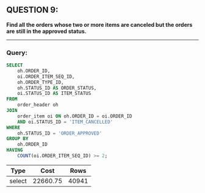 ## QUESTION 9:  
**Find all the orders whose two or more items are canceled but the orders are still in the approved status.**  

---

### Query:
```sql
SELECT 
    oh.ORDER_ID, 
    oi.ORDER_ITEM_SEQ_ID, 
    oh.ORDER_TYPE_ID, 
    oh.STATUS_ID AS ORDER_STATUS, 
    oi.STATUS_ID AS ITEM_STATUS
FROM 
    order_header oh
JOIN 
    order_item oi ON oh.ORDER_ID = oi.ORDER_ID
    AND oi.STATUS_ID = 'ITEM_CANCELLED'
WHERE 
    oh.STATUS_ID = 'ORDER_APPROVED'
GROUP BY 
    oh.ORDER_ID
HAVING 
    COUNT(oi.ORDER_ITEM_SEQ_ID) >= 2;

```

| Type   | Cost     | Rows  |
|--------|----------|-------|
| select | 22660.75 | 40941 |
